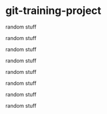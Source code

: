 # git-training-project
random stuff

random stuff

random stuff

random stuff

random stuff

random stuff

random stuff

random stuff
